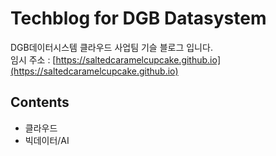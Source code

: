 # Techblog for DGB Datasystem

DGB데이터시스템 클라우드 사업팀 기슬 블로그 입니다.  
임시 주소 : [https://saltedcaramelcupcake.github.io](https://saltedcaramelcupcake.github.io)


## Contents
* 클라우드
* 빅데이터/AI



